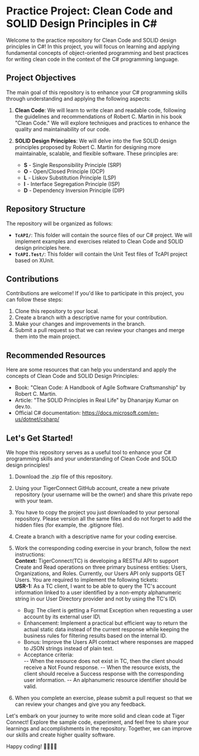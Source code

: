 # Practice Project: Clean Code and SOLID Design Principles in C#

Welcome to the practice repository for Clean Code and SOLID design principles in C#! In this project, you will focus on learning and applying fundamental concepts of object-oriented programming and best practices for writing clean code in the context of the C# programming language.

## Project Objectives

The main goal of this repository is to enhance your C# programming skills through understanding and applying the following aspects:

1. **Clean Code**: We will learn to write clean and readable code, following the guidelines and recommendations of Robert C. Martin in his book "Clean Code." We will explore techniques and practices to enhance the quality and maintainability of our code.

2. **SOLID Design Principles**: We will delve into the five SOLID design principles proposed by Robert C. Martin for designing more maintainable, scalable, and flexible software. These principles are:
   - **S** - Single Responsibility Principle (SRP)
   - **O** - Open/Closed Principle (OCP)
   - **L** - Liskov Substitution Principle (LSP)
   - **I** - Interface Segregation Principle (ISP)
   - **D** - Dependency Inversion Principle (DIP)

## Repository Structure

The repository will be organized as follows:

- **`TcAPI/`**: This folder will contain the source files of our C# project. We will implement examples and exercises related to Clean Code and SOLID design principles here.
- **`TcAPI.Test/`**: This folder will contain the Unit Test files of TcAPI project based on XUnit.

## Contributions

Contributions are welcome! If you'd like to participate in this project, you can follow these steps:

1. Clone this repository to your local.
2. Create a branch with a descriptive name for your contribution.
3. Make your changes and improvements in the branch.
4. Submit a pull request so that we can review your changes and merge them into the main project.

## Recommended Resources

Here are some resources that can help you understand and apply the concepts of Clean Code and SOLID Design Principles:

- Book: "Clean Code: A Handbook of Agile Software Craftsmanship" by Robert C. Martin.
- Article: "The SOLID Principles in Real Life" by Dhananjay Kumar on dev.to.
- Official C# documentation: https://docs.microsoft.com/en-us/dotnet/csharp/

## Let's Get Started!

We hope this repository serves as a useful tool to enhance your C# programming skills and your understanding of Clean Code and SOLID design principles!

1. Download the .zip file of this repository.
2. Using your TigerConnect GitHub account, create a new private repository (your username will be the owner) and share this private repo with your team.
3. You have to copy the project you just downloaded to your personal repository. Please version all the same files and do not forget to add the hidden files (for example, the .gitignore file).
4. Create a branch with a descriptive name for your coding exercise.
5. Work the corresponding coding exercise in your branch, follow the next instructions:\
   **Context:** TigerConnect(TC) is developing a RESTful API to support Create and Read operations on three primary business entities: Users, Organizations, and Roles. Currently, our Users API only supports GET Users. You are required to implement the following tickets:\
   **USR-1:** As a TC client, I want to be able to query the TC's account information linked to a user identified by a non-empty alphanumeric string in our User Directory provider and not by using the TC's ID\
   - Bug: The client is getting a Format Exception when requesting a user account by its external user ID\
   - Enhancement: Implement a practical but efficient way to return the actual static data instead of the current response while keeping the business rules for filtering results based on the internal ID.
   - Bonus: Improve the Users API contract where responses are mapped to JSON strings instead of plain text.
   - Acceptance criteria:\
     -- When the resource does not exist in TC, then the client should receive a Not Found response.
     -- When the resource exists, the client should receive a Success response with the corresponding user information.
     -- An alphanumeric resource identifier should be valid.
   
7. When you complete an exercise, please submit a pull request so that we can review your changes and give you any feedback.

Let's embark on your journey to write more solid and clean code at Tiger Connect! Explore the sample code, experiment, and feel free to share your learnings and accomplishments in the repository. Together, we can improve our skills and create higher quality software.

Happy coding! 👨‍💻👩‍💻
